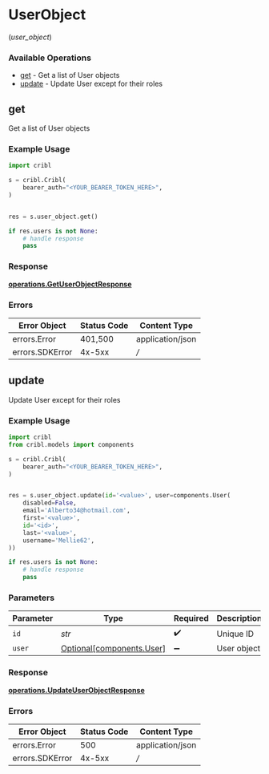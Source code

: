 # UserObject
(*user_object*)

### Available Operations

* [get](#get) - Get a list of User objects
* [update](#update) - Update User except for their roles

## get

Get a list of User objects

### Example Usage

```python
import cribl

s = cribl.Cribl(
    bearer_auth="<YOUR_BEARER_TOKEN_HERE>",
)


res = s.user_object.get()

if res.users is not None:
    # handle response
    pass
```


### Response

**[operations.GetUserObjectResponse](../../models/operations/getuserobjectresponse.md)**
### Errors

| Error Object     | Status Code      | Content Type     |
| ---------------- | ---------------- | ---------------- |
| errors.Error     | 401,500          | application/json |
| errors.SDKError  | 4x-5xx           | */*              |

## update

Update User except for their roles

### Example Usage

```python
import cribl
from cribl.models import components

s = cribl.Cribl(
    bearer_auth="<YOUR_BEARER_TOKEN_HERE>",
)


res = s.user_object.update(id='<value>', user=components.User(
    disabled=False,
    email='Alberto34@hotmail.com',
    first='<value>',
    id='<id>',
    last='<value>',
    username='Mellie62',
))

if res.users is not None:
    # handle response
    pass
```

### Parameters

| Parameter                                                    | Type                                                         | Required                                                     | Description                                                  |
| ------------------------------------------------------------ | ------------------------------------------------------------ | ------------------------------------------------------------ | ------------------------------------------------------------ |
| `id`                                                         | *str*                                                        | :heavy_check_mark:                                           | Unique ID                                                    |
| `user`                                                       | [Optional[components.User]](../../models/components/user.md) | :heavy_minus_sign:                                           | User object                                                  |


### Response

**[operations.UpdateUserObjectResponse](../../models/operations/updateuserobjectresponse.md)**
### Errors

| Error Object     | Status Code      | Content Type     |
| ---------------- | ---------------- | ---------------- |
| errors.Error     | 500              | application/json |
| errors.SDKError  | 4x-5xx           | */*              |

